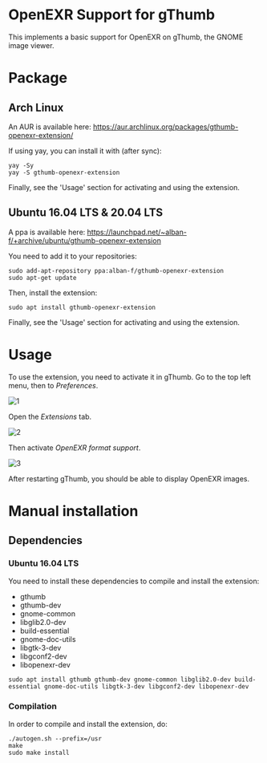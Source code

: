 OpenEXR Support for gThumb
==========================

This implements a basic support for OpenEXR on gThumb, the GNOME image viewer.

Package
=======

Arch Linux
----------
An AUR is available here: https://aur.archlinux.org/packages/gthumb-openexr-extension/

If using yay, you can install it with (after sync):
```
yay -Sy
yay -S gthumb-openexr-extension
```

Finally, see the 'Usage' section for activating and using the extension.

Ubuntu 16.04 LTS & 20.04 LTS
----------------------------
A ppa is available here: https://launchpad.net/~alban-f/+archive/ubuntu/gthumb-openexr-extension

You need to add it to your repositories:
```
sudo add-apt-repository ppa:alban-f/gthumb-openexr-extension
sudo apt-get update
```

Then, install the extension:
```
sudo apt install gthumb-openexr-extension
```

Finally, see the 'Usage' section for activating and using the extension.

Usage
=====
To use the extension, you need to activate it in gThumb.
Go to the top left menu, then to *Preferences*.

![1](https://user-images.githubusercontent.com/7930348/30781607-973502e8-a122-11e7-86e1-cd080a8b6b32.png)

Open the *Extensions* tab.

![2](https://user-images.githubusercontent.com/7930348/30781609-998478da-a122-11e7-89e5-099934c04f16.png)

Then activate *OpenEXR format support*.

![3](https://user-images.githubusercontent.com/7930348/30781612-9ae9e9c6-a122-11e7-9c06-e8da3a114571.png)

After restarting gThumb, you should be able to display OpenEXR images.

Manual installation
===================

Dependencies
------------

### Ubuntu 16.04 LTS
You need to install these dependencies to compile and install the extension:
* gthumb
* gthumb-dev
* gnome-common
* libglib2.0-dev
* build-essential
* gnome-doc-utils
* libgtk-3-dev
* libgconf2-dev
* libopenexr-dev

```
sudo apt install gthumb gthumb-dev gnome-common libglib2.0-dev build-essential gnome-doc-utils libgtk-3-dev libgconf2-dev libopenexr-dev
```

### Compilation
In order to compile and install the extension, do:

```
./autogen.sh --prefix=/usr
make
sudo make install
```
